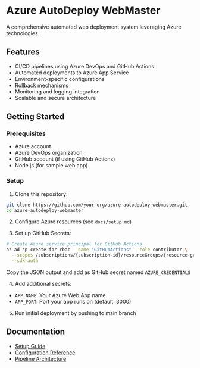 # Azure AutoDeploy WebMaster

A comprehensive automated web deployment system leveraging Azure technologies.

## Features
- CI/CD pipelines using Azure DevOps and GitHub Actions
- Automated deployments to Azure App Service
- Environment-specific configurations
- Rollback mechanisms
- Monitoring and logging integration
- Scalable and secure architecture

## Getting Started

### Prerequisites
- Azure account
- Azure DevOps organization
- GitHub account (if using GitHub Actions)
- Node.js (for sample web app)

### Setup

1. Clone this repository:
```bash
git clone https://github.com/your-org/azure-autodeploy-webmaster.git
cd azure-autodeploy-webmaster
```

2. Configure Azure resources (see `docs/setup.md`)

3. Set up GitHub Secrets:
```bash
# Create Azure service principal for GitHub Actions
az ad sp create-for-rbac --name "GitHubActions" --role contributor \
  --scopes /subscriptions/{subscription-id}/resourceGroups/{resource-group} \
  --sdk-auth
```
Copy the JSON output and add as GitHub secret named `AZURE_CREDENTIALS`

4. Add additional secrets:
- `APP_NAME`: Your Azure Web App name
- `APP_PORT`: Port your app runs on (default: 3000)

5. Run initial deployment by pushing to main branch

## Documentation
- [Setup Guide](./docs/setup.md)
- [Configuration Reference](./docs/configuration.md)
- [Pipeline Architecture](./docs/architecture.md)